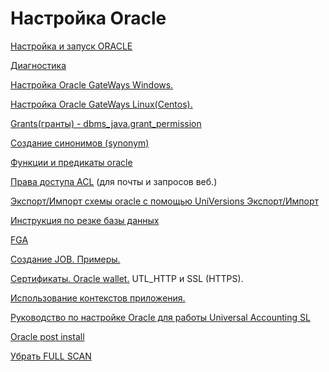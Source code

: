 # Настройка Oracle

[Настройка и запуск ORACLE](https://bsoft.gitbook.io/wiki/administrirovanie/nastroika-oracle/nastroika-i-%20%20zapusk-oracle)

[Диагностика](https://bsoft.gitbook.io/wiki/administrirovanie/nastroika-oracle/diagnostika)

[Настройка Oracle GateWays Windows.](https://bsoft.gitbook.io/wiki/administrirovanie/nastroika-%20%20oracle/nastroika-oracle-gateways-windows)

[Настройка Oracle GateWays Linux\(Centos\).](https://bsoft.gitbook.io/wiki/administrirovanie/nastroika-%20%20oracle/nastroika-oracle-gateways-linux-centos)

[Grants\(гранты\) - dbms\_java.grant\_permission](https://bsoft.gitbook.io/wiki/administrirovanie/nastroika-%20%20oracle/grants-granty)

[Создание синонимов \(synonym\)](https://bsoft.gitbook.io/wiki/administrirovanie/nastroika-oracle/sozdanie-%20%20sinonimov)

[Функции и предикаты oracle](https://bsoft.gitbook.io/wiki/administrirovanie/nastroika-oracle/funkcii-i-%20%20predikaty-oracle)

[Права доступа ACL](https://bsoft.gitbook.io/wiki/administrirovanie/nastroika-oracle/prava-dostupa-acl) \(для почты и запросов веб.\)

[Экспорт/Импорт схемы oracle с помощью UniVersions Экспорт/Импорт](https://bsoft.gitbook.io/wiki/administrirovanie/nastroika-oracle/eksport-import-skhemy-oracle)

[Инструкция по резке базы данных](https://bsoft.gitbook.io/wiki/administrirovanie/nastroika-%20%20oracle/instrukciya-po-rezke-bazy-dannykh)

[FGA](https://bsoft.gitbook.io/wiki/administrirovanie/nastroika-oracle/fga)

[Создание JOB. Примеры.](https://bsoft.gitbook.io/wiki/administrirovanie/nastroika-oracle/sozdanie-job)

[Сертификаты. Oracle wallet.](https://bsoft.gitbook.io/wiki/administrirovanie/nastroika-oracle/oracle-wallet) UTL\_HTTP и SSL \(HTTPS\).

[Использование контекстов приложения.](https://bsoft.gitbook.io/wiki/administrirovanie/nastroika-%20%20oracle/ispolzovanie-kontekstov-prilozheniya)

[Руководство по настройке Oracle для работы Universal Accounting SL](https://bsoft.gitbook.io/wiki/administrirovanie/nastroika-oracle/rukovodstvo-po-nastroike-oracle-dlya-%20%20raboty-universal-accounting-sl)

[Oracle post install](https://bsoft.gitbook.io/wiki/administrirovanie/nastroika-oracle/oracle-post-install)

[Убрать FULL SCAN](https://bsoft.gitbook.io/wiki/administrirovanie/nastroika-oracle/ubrat-full-scan)

